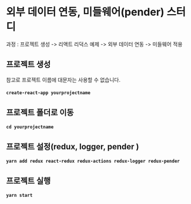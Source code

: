# 외부 데이터 연동, 미들웨어(pender) 스터디 
과정 : 프로젝트 생성 -> 리액트 리덕스 예제 -> 외부 데이터 연동 -> 미들웨어 적용 

## 프로젝트 생성
참고로 프로젝트 이름에 대문자는 사용할 수 없습니다. 
#### `create-react-app yourprojectname` 

## 프로젝트 폴더로 이동 
#### `cd yourprojectname`

## 프로젝트 설정(redux, logger, pender )
#### `yarn add redux react-redux redux-actions redux-logger redux-pender`

## 프로젝트 실행
#### `yarn start`
